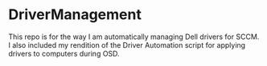 # DriverManagement
This repo is for the way I am automatically managing Dell drivers for SCCM. I also included my rendition of the Driver Automation script for applying drivers to computers during OSD.
